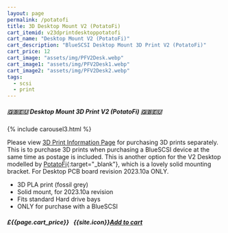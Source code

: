 ```yaml
---
layout: page
permalink: /potatofi
title: 3D Desktop Mount V2 (PotatoFi)
cart_itemid: v23dprintdesktoppotatofi
cart_name: "Desktop Mount V2 (PotatoFi)"
cart_description: "BlueSCSI Desktop Mount 3D Print V2 (PotatoFi)"
cart_price: 12
cart_image: "assets/img/PFV2Desk.webp"
cart_image1: "assets/img/PFV2Desk1.webp"
cart_image2: "assets/img/PFV2Desk2.webp"
tags: 
  - scsi
  - print
---
```


##### 🇬🇧🇪🇺 Desktop Mount 3D Print V2 (PotatoFi) 🇬🇧🇪🇺

{% include carousel3.html %}

Please view [3D Print Information Page](/print) for purchasing 3D prints separately. This is to purchase 3D prints when purchasing a BlueSCSI device at the same time as postage is included. This is another option for the V2 Desktop modelled by [PotatoFi](https://www.printables.com/@PotatoFi){:target="_blank"}, which is a lovely solid mounting bracket. For Desktop PCB board revision 2023.10a ONLY.

* 3D PLA print (fossil grey)
* Solid mount, for 2023.10a revision
* Fits standard Hard drive bays
* ONLY for purchase with a BlueSCSI

##### £{{page.cart_price}} &nbsp; {{site.icon}}[Add to cart](/cart#{{page.cart_itemid}})